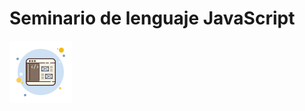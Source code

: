 <html>
    <h1>Seminario de lenguaje JavaScript</h1>
        <img src="https://github.com/DerDAVO/DerDAVO/blob/main/media/dev-icon.png">
        <img scr="https://github.com/DerDAVO/Seminario-de-lenguaje-JS/blob/main/media/css-icon.png">
        <img scr="https://github.com/DerDAVO/Seminario-de-lenguaje-JS/blob/main/media/html-icon.png">
        <img scr="https://github.com/DerDAVO/Seminario-de-lenguaje-JS/blob/main/media/JavaScript-Logo.png">
</html>
